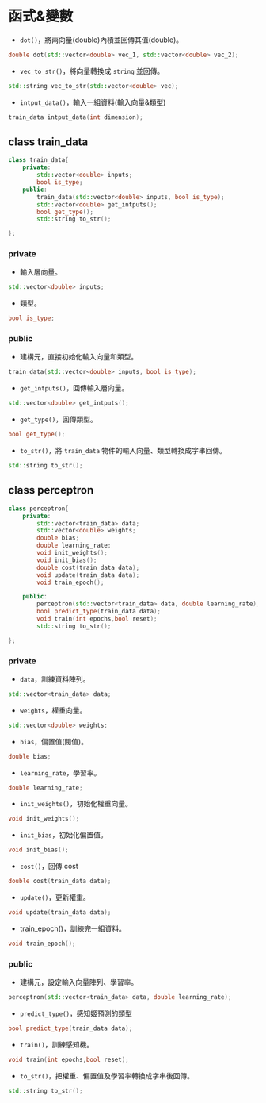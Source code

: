 # 函式&變數
+ `dot()`，將兩向量(double)內積並回傳其值(double)。
```cpp
double dot(std::vector<double> vec_1, std::vector<double> vec_2);
```
+ `vec_to_str()`，將向量轉換成 `string` 並回傳。
```cpp
std::string vec_to_str(std::vector<double> vec);
```
+ `intput_data()`，輸入一組資料(輸入向量&類型)
```cpp
train_data intput_data(int dimension);
```

## class train_data
```cpp
class train_data{
    private:
        std::vector<double> inputs;
        bool is_type;
    public:
        train_data(std::vector<double> inputs, bool is_type);
        std::vector<double> get_intputs();
        bool get_type();
        std::string to_str();

};
```

### private
+ 輸入層向量。
```cpp
std::vector<double> inputs;
```
+ 類型。
```cpp
bool is_type;
```

### public
+ 建構元，直接初始化輸入向量和類型。
```cpp
train_data(std::vector<double> inputs, bool is_type);
```
+ `get_intputs()`，回傳輸入層向量。
```cpp
std::vector<double> get_intputs();
```
+ `get_type()`，回傳類型。
```cpp
bool get_type();
```
+ `to_str()`，將 `train_data` 物件的輸入向量、類型轉換成字串回傳。
```cpp
std::string to_str();
```

## class perceptron
```cpp
class perceptron{
    private:
        std::vector<train_data> data;
        std::vector<double> weights;
        double bias;
        double learning_rate; 
        void init_weights();
        void init_bias();
        double cost(train_data data);
        void update(train_data data);
        void train_epoch();

    public:
        perceptron(std::vector<train_data> data, double learning_rate);
        bool predict_type(train_data data);
        void train(int epochs,bool reset);
        std::string to_str();

};
```

### private
+ `data`，訓練資料陣列。
```cpp
std::vector<train_data> data;
```
+ `weights`，權重向量。
```cpp
std::vector<double> weights;
```
+ `bias`，偏置值(閥值)。
```cpp
double bias;
```
+ `learning_rate`，學習率。
```cpp
double learning_rate;
```
+ `init_weights()`，初始化權重向量。
```cpp
void init_weights();
```
+ `init_bias`，初始化偏置值。
```cpp
void init_bias();
```
+ `cost()`，回傳 cost
```cpp
double cost(train_data data);
```
+ `update()`，更新權重。
```cpp
void update(train_data data);
```
+ train_epoch()，訓練完一組資料。
```cpp
void train_epoch();
```

### public
+ 建構元，設定輸入向量陣列、學習率。
```cpp
perceptron(std::vector<train_data> data, double learning_rate);
```
+ `predict_type()`，感知姬預測的類型
```cpp
bool predict_type(train_data data);
```
+ `train()`，訓練感知機。
```cpp
void train(int epochs,bool reset);
```
+ `to_str()`，把權重、偏置值及學習率轉換成字串後回傳。
```cpp
std::string to_str();
```